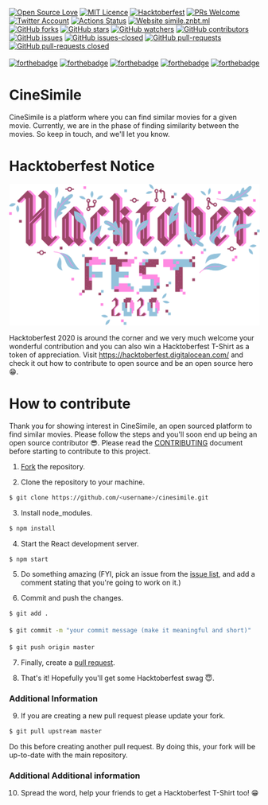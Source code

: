 [![Open Source Love](https://badges.frapsoft.com/os/v1/open-source.png?v=103)](https://github.com/ellerbrock/open-source-badges/)
[![MIT Licence](https://badges.frapsoft.com/os/mit/mit.png?v=103)](https://opensource.org/licenses/mit-license.php)
[![Hacktoberfest](https://badgen.net/badge/hacktoberfest/friendly/pink)](CONTRIBUTING.md)
[![PRs Welcome](https://img.shields.io/badge/PRs-welcome-brightgreen.svg?style=flat-square)](http://makeapullrequest.com)
[![Twitter Account](https://badgen.net/twitter/follow/Niweera?label=twitter)](https://twitter.com/Niweera)
[![Actions Status](https://github.com/Niweera/cinesimile/workflows/CI%2FCD/badge.svg)](https://github.com/Niweera/cinesimile/actions)
[![Website simile.znbt.ml](https://img.shields.io/website-up-down-green-red/https/znbt.ml.svg)](https://simile.znbt.ml/)
[![GitHub forks](https://img.shields.io/github/forks/Niweera/cinesimile.svg?style=social&label=Fork)](https://GitHub.com/Niweera/cinesimile/network/)
[![GitHub stars](https://img.shields.io/github/stars/Niweera/cinesimile.svg?style=social&label=Star)](https://GitHub.com/Niweera/cinesimile/stargazers/)
[![GitHub watchers](https://img.shields.io/github/watchers/Niweera/cinesimile.svg?style=social&label=Watch&maxAge=2592000)](https://GitHub.com/Niweera/cinesimile/watchers/)
[![GitHub contributors](https://img.shields.io/github/contributors/Niweera/cinesimile.svg)](https://GitHub.com/Niweera/cinesimile/graphs/contributors/)
[![GitHub issues](https://img.shields.io/github/issues/Niweera/cinesimile.svg)](https://GitHub.com/Niweera/cinesimile/issues/)
[![GitHub issues-closed](https://img.shields.io/github/issues-closed/Niweera/cinesimile.svg)](https://GitHub.com/Niweera/cinesimile/issues?q=is%3Aissue+is%3Aclosed)
[![GitHub pull-requests](https://img.shields.io/github/issues-pr/Niweera/cinesimile.svg)](https://GitHub.com/Niweera/cinesimile/pulls/)
[![GitHub pull-requests closed](https://img.shields.io/github/issues-pr-closed/Niweera/cinesimile.svg)](https://GitHub.com/Niweera/cinesimile/pulls/)
<br><br>
[![forthebadge](https://forthebadge.com/images/badges/built-with-love.svg)](https://simile.znbt.ml/)
[![forthebadge](https://forthebadge.com/images/badges/made-with-javascript.svg)](https://simile.znbt.ml/)
[![forthebadge](https://forthebadge.com/images/badges/you-didnt-ask-for-this.svg)](https://simile.znbt.ml/)
[![forthebadge](https://forthebadge.com/images/badges/winter-is-coming.svg)](https://simile.znbt.ml/)
[![forthebadge](https://forthebadge.com/images/badges/check-it-out.svg)](https://simile.znbt.ml/)

# CineSimile

CineSimile is a platform where you can find similar movies for a given movie. Currently, we are in the phase of finding similarity between the movies. So keep in touch, and we'll let you know.

# Hacktoberfest Notice

![image](./hf.svg)

Hacktoberfest 2020 is around the corner and we very much welcome your wonderful contribution and you can also win a Hacktoberfest T-Shirt as a token of appreciation. Visit https://hacktoberfest.digitalocean.com/ and check it out how to contribute to open source and be an open source hero 😁.

# How to contribute

Thank you for showing interest in CineSimile, an open sourced platform to find similar movies. Please follow the steps and you'll soon end up being an open source contributor 😎. Please read the [CONTRIBUTING](https://github.com/Niweera/cinesimile/blob/master/CONTRIBUTING.md) document before starting to contribute to this project.

1. [Fork](https://github.com/Niweera/cinesimile/fork) the repository.

2. Clone the repository to your machine.

```bash
$ git clone https://github.com/<username>/cinesimile.git
```

3. Install node_modules.

```bash
$ npm install
```

4. Start the React development server.

```bash
$ npm start
```

5. Do something amazing (FYI, pick an issue from the [issue list](https://github.com/Niweera/cinesimile/issues), and add a comment stating that you're going to work on it.)

6. Commit and push the changes.

```bash
$ git add .

$ git commit -m "your commit message (make it meaningful and short)"

$ git push origin master
```

7. Finally, create a [pull request](https://www.youtube.com/watch?v=OHV64qh-uyY).

8. That's it! Hopefully you'll get some Hacktoberfest swag 😇.

### Additional Information

9. If you are creating a new pull request please update your fork.

```bash
$ git pull upstream master
```

Do this before creating another pull request. By doing this, your fork will be up-to-date with the main repository.

### Additional Additional information

10. Spread the word, help your friends to get a Hacktoberfest T-Shirt too! 😁
